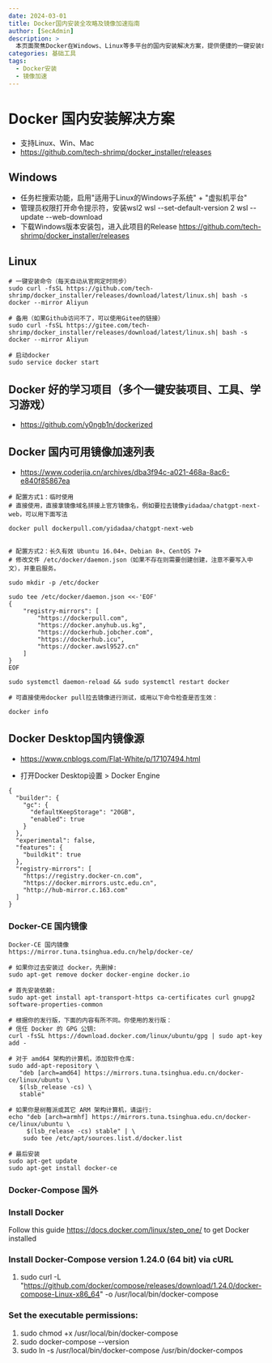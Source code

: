 ```yaml
---
date: 2024-03-01
title: Docker国内安装全攻略及镜像加速指南
author: [SecAdmin]
description: >
  本页面聚焦Docker在Windows、Linux等多平台的国内安装解决方案，提供便捷的一键安装命令及备用安装链接，以应对不同网络环境。同时详细介绍Docker镜像加速配置方法，涵盖临时使用与长久有效的配置方式，以及Docker Desktop国内镜像源设置和Docker-CE国内镜像安装步骤，还推荐了Docker学习项目，助力用户高效掌握Docker安装与使用技巧。
categories: 基础工具
tags:
  - Docker安装
  - 镜像加速
---
```


# Docker 国内安装解决方案

- 支持Linux、Win、Mac
- https://github.com/tech-shrimp/docker_installer/releases

## Windows

- 任务栏搜索功能，启用"适用于Linux的Windows子系统" + "虚拟机平台"
- 管理员权限打开命令提示符，安装wsl2
wsl --set-default-version 2
wsl --update --web-download
- 下载Windows版本安装包，进入此项目的Release
https://github.com/tech-shrimp/docker_installer/releases

## Linux 

```
# 一键安装命令（每天自动从官网定时同步）
sudo curl -fsSL https://github.com/tech-shrimp/docker_installer/releases/download/latest/linux.sh| bash -s docker --mirror Aliyun

# 备用（如果Github访问不了，可以使用Gitee的链接）
sudo curl -fsSL https://gitee.com/tech-shrimp/docker_installer/releases/download/latest/linux.sh| bash -s docker --mirror Aliyun

# 启动docker
sudo service docker start
```
## Docker 好的学习项目（多个一键安装项目、工具、学习游戏）

- https://github.com/y0ngb1n/dockerized

## Docker 国内可用镜像加速列表

- https://www.coderjia.cn/archives/dba3f94c-a021-468a-8ac6-e840f85867ea

```
# 配置方式1：临时使用
# 直接使用，直接拿镜像域名拼接上官方镜像名，例如要拉去镜像yidadaa/chatgpt-next-web，可以用下面写法

docker pull dockerpull.com/yidadaa/chatgpt-next-web


# 配置方式2：长久有效 Ubuntu 16.04+、Debian 8+、CentOS 7+
# 修改文件 /etc/docker/daemon.json（如果不存在则需要创建创建，注意不要写入中文），并重启服务。

sudo mkdir -p /etc/docker

sudo tee /etc/docker/daemon.json <<-'EOF'
{
    "registry-mirrors": [
    	"https://dockerpull.com",
        "https://docker.anyhub.us.kg",
        "https://dockerhub.jobcher.com",
        "https://dockerhub.icu",
        "https://docker.awsl9527.cn"
    ]
}
EOF

sudo systemctl daemon-reload && sudo systemctl restart docker

# 可直接使用docker pull拉去镜像进行测试，或用以下命令检查是否生效：

docker info
```

## Docker Desktop国内镜像源

- https://www.cnblogs.com/Flat-White/p/17107494.html

- 打开Docker Desktop设置 > Docker Engine

```
{
  "builder": {
    "gc": {
      "defaultKeepStorage": "20GB",
      "enabled": true
    }
  },
  "experimental": false,
  "features": {
    "buildkit": true
  },
  "registry-mirrors": [
    "https://registry.docker-cn.com",
    "https://docker.mirrors.ustc.edu.cn",
    "http://hub-mirror.c.163.com"
  ]
}
```

### Docker-CE 国内镜像

```
Docker-CE 国内镜像
https://mirror.tuna.tsinghua.edu.cn/help/docker-ce/

# 如果你过去安装过 docker，先删掉:
sudo apt-get remove docker docker-engine docker.io

# 首先安装依赖:
sudo apt-get install apt-transport-https ca-certificates curl gnupg2 software-properties-common

# 根据你的发行版，下面的内容有所不同。你使用的发行版： 
# 信任 Docker 的 GPG 公钥:
curl -fsSL https://download.docker.com/linux/ubuntu/gpg | sudo apt-key add -

# 对于 amd64 架构的计算机，添加软件仓库:
sudo add-apt-repository \
   "deb [arch=amd64] https://mirrors.tuna.tsinghua.edu.cn/docker-ce/linux/ubuntu \
   $(lsb_release -cs) \
   stable"

# 如果你是树莓派或其它 ARM 架构计算机，请运行:
echo "deb [arch=armhf] https://mirrors.tuna.tsinghua.edu.cn/docker-ce/linux/ubuntu \
     $(lsb_release -cs) stable" | \
    sudo tee /etc/apt/sources.list.d/docker.list

# 最后安装
sudo apt-get update
sudo apt-get install docker-ce
```

### Docker-Compose 国外

### Install Docker
Follow this guide https://docs.docker.com/linux/step_one/ to get Docker installed

### Install Docker-Compose version 1.24.0 (64 bit) via cURL
1. sudo curl -L "https://github.com/docker/compose/releases/download/1.24.0/docker-compose-Linux-x86_64" -o /usr/local/bin/docker-compose

### Set the executable permissions:
1. sudo chmod +x /usr/local/bin/docker-compose
2. sudo docker-compose --version
3. sudo ln -s /usr/local/bin/docker-compose /usr/bin/docker-compos

